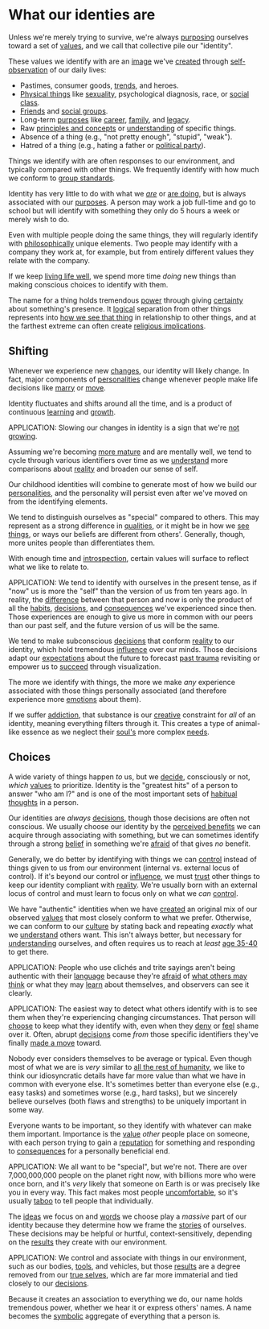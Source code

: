 
# What our identies are

Unless we're merely trying to survive, we're always [purposing](purpose.md) ourselves toward a set of [values](values.md), and we call that collective pile our "identity".

These values we identify with are an [image](people-image-why.md) we've [created](creations.md) through [self-observation](awareness.md) of our daily lives:

- Pastimes, consumer goods, [trends](trends.md), and heroes.
- [Physical things](reality.md) like [sexuality](gender.md), psychological diagnosis, race, or [social class](classes.md).
- [Friends](people-friends-why.md) and [social groups](groups-member.md).
- Long-term [purposes](purpose.md) like [career](jobs-1_why.md), [family](people-family.md), and [legacy](legacy.md).
- Raw [principles and concepts](values.md) or [understanding](understanding.md) of specific things.
- Absence of a thing (e.g., "not pretty enough", "stupid", "weak").
- Hatred of a thing (e.g., hating a father or [political party](politics-conservativeliberal.md)).

Things we identify with are often responses to our environment, and typically compared with other things. We frequently identify with how much we conform to [group standards](people-rules.md).

Identity has very little to do with what we *[are](humanity.md)* or [are doing](results.md), but is always associated with our [purposes](purpose.md). A person may work a job full-time and go to school but will identify with something they only do 5 hours a week or merely wish to do.

Even with multiple people doing the same things, they will regularly identify with [philosophically](philosophy.md) unique elements. Two people may identify with a company they work at, for example, but from entirely different values they relate with the company.

If we keep [living life well](goodlife.md), we spend more time *doing* new things than making conscious choices to identify with them.

The name for a thing holds tremendous [power](power.md) through giving [certainty](understanding-certainty.md) about something's presence. It [logical](logic.md) separation from other things represents into [how we see that thing](people-image-why.md) in relationship to other things, and at the farthest extreme can often create [religious implications](religion.md).

## Shifting

Whenever we experience new [changes](people-changes.md), our identity will likely change. In fact, major components of [personalities](personality.md) change whenever people make life decisions like [marry](relationships-marriage.md) or [move](home-moving.md).

Identity fluctuates and shifts around all the time, and is a product of continuous [learning](understanding.md) and [growth](people-changes.md).

APPLICATION: Slowing our changes in identity is a sign that we're [not growing](meaning.md).

Assuming we're becoming [more mature](maturity.md) and are mentally well, we tend to cycle through various identifiers over time as we [understand](understanding.md) more comparisons about [reality](reality.md) and broaden our sense of self.

Our childhood identities will combine to generate most of how we build our [personalities](personality.md), and the personality will persist even after we've moved on from the identifying elements.

We tend to distinguish ourselves as "special" compared to others. This may represent as a strong difference in [qualities](values.md), or it might be in how we [see things](people-image-why.md), or ways our beliefs are different from others'. Generally, though, more unites people than differentiates them.

With enough time and [introspection](awareness.md), certain values will surface to reflect what we like to relate to.

APPLICATION: We tend to identify with ourselves in the present tense, as if "now" us is more the "self" than the version of us from ten years ago. In reality, the [difference](people-changes.md) between that person and now is only the product of all the [habits](habits.md), [decisions](people-decisions.md), and [consequences](results.md) we've experienced since then. Those experiences are enough to give us more in common with our peers than our past self, and the future version of us will be the same.

We tend to make subconscious [decisions](people-decisions.md) that conform [reality](reality.md) to our identity, which hold tremendous [influence](influence.md) over our minds. Those decisions adapt our [expectations](imagination.md) about the future to forecast [past trauma](hardship-ptsd.md) revisiting or empower us to [succeed](success-1_why.md) through visualization.

The more we identify with things, the more we make *any* experience associated with those things personally associated (and therefore experience more [emotions](mind-feelings.md) about them).

If we suffer [addiction](addiction.md), that substance is our [creative](mind-creativity.md) constraint for *all* of an identity, meaning everything filters through it. This creates a type of animal-like essence as we neglect their [soul's](humanity.md) more complex [needs](meaning-checklist.md).

## Choices

A wide variety of things happen *to* us, but we [decide](people-decisions.md), consciously or not, *which* [values](values.md) to prioritize. Identity is the "greatest hits" of a person to answer "who am I?" and is one of the most important sets of [habitual thoughts](habits.md) in a person.

Our identities are *always* [decisions](people-decisions.md), though those decisions are often not conscious. We usually choose our identity by the [perceived benefits](purpose.md) we can acquire through associating with something, but we can sometimes identify through a strong [belief](understanding-certainty.md) in something we're [afraid](mind-feelings-fear.md) of that gives *no* benefit.

Generally, we do better by identifying with things we can [control](results.md) instead of things given to us from our environment (internal vs. external locus of control). If it's beyond our control or [influence](influence.md), we must [trust](understanding-certainty.md) other things to keep our identity compliant with [reality](reality.md). We're usually born with an external locus of control and must learn to focus only on what we *can* [control](results.md).

We have "authentic" identities when we have [created](mind-creativity.md) an original mix of our observed [values](values.md) that most closely conform to what we prefer. Otherwise, we can conform to our [culture](people-culture.md) by stating back and repeating *exactly* what we [understand](understanding.md) others want. This isn't always better, but necessary for [understanding](understanding.md) ourselves, and often requires us to reach at *least* [age 35-40](maturity.md) to get there.

APPLICATION: People who use clichés and trite sayings aren't being authentic with their [language](language.md) because they're [afraid](mind-feelings-fear.md) of [what others may think](morality-taboo.md) or what they may [learn](understanding.md) about themselves, and observers can see it clearly.

APPLICATION: The easiest way to detect what others identify with is to see them when they're experiencing changing circumstances. That person will [choose](people-decisions.md) to keep what they identify with, even when they [deny](people-image-distortion.md) or [feel](mind-feelings.md) shame over it. Often, abrupt [decisions](people-decisions.md) come *from* those specific identifiers they've finally [made a move](results.md) toward.

Nobody ever considers themselves to be average or typical. Even though most of what we are is *very* similar to [all the rest of humanity](humanity-universals.md), we like to think our idiosyncratic details have far more value than what we have in common with everyone else. It's sometimes better than everyone else (e.g., easy tasks) and sometimes worse (e.g., hard tasks), but we sincerely believe ourselves (both flaws and strengths) to be uniquely important in some way.

Everyone wants to be important, so they identify with whatever can make them important. Importance is the [value](purpose.md) *other* people place on someone, with each person trying to gain a [reputation](people-image-why.md) for something and responding to [consequences](results.md) for a personally beneficial end.

APPLICATION: We all want to be "special", but we're not. There are over 7,000,000,000 people on the planet right now, with billions more who were once born, and it's *very* likely that someone on Earth is or was precisely like you in every way. This fact makes most people [uncomfortable](mind-feelings.md), so it's usually [taboo](morality-taboo.md) to tell people that individually.

The [ideas](values.md) we focus on and [words](language.md) we choose play a *massive* part of our identity because they determine how we frame the [stories](stories-why.md) of ourselves. These decisions may be helpful or hurtful, context-sensitively, depending on the [results](results.md) they create with our environment.

APPLICATION: We control and associate with things in our environment, such as our bodies, [tools](technology.md), and vehicles, but those [results](results.md) are a degree removed from our [true selves](humanity.md), which are far more immaterial and tied closely to our [decisions](people-decisions.md).

Because it creates an association to everything we do, our name holds tremendous power, whether we hear it or express others' names. A name becomes the [symbolic](symbols.md) aggregate of everything that a person is.
